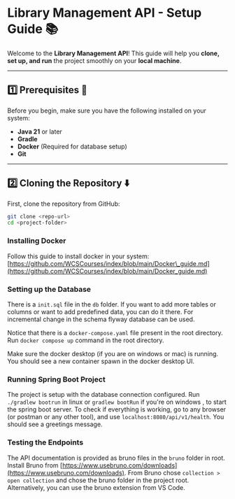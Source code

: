 # **Library Management API - Setup Guide** 📚

Welcome to the **Library Management API**! This guide will help you **clone, set up, and run** the project smoothly on your **local machine**.  

---

## **1️⃣ Prerequisites** 🔧
Before you begin, make sure you have the following installed on your system:  
- **Java 21** or later  
- **Gradle**  
- **Docker** (Required for database setup)  
- **Git**  

---

## **2️⃣ Cloning the Repository** ⬇️
First, clone the repository from GitHub:
```sh
git clone <repo-url>
cd <project-folder>
```
### Installing Docker

Follow this guide to install docker in your system: [https://github.com/WCSCourses/index/blob/main/Docker\_guide.md](https://github.com/WCSCourses/index/blob/main/Docker_guide.md)

### Setting up the Database

There is a `init.sql` file in the `db` folder. If you want to add more tables or columns or want to add predefined data, you can do it there. For incremental change in the schema flyway database can be used.

Notice that there is a `docker-compose.yaml` file present in the root directory. Run `docker compose up` command in the root directory. 

Make sure the docker desktop (if you are on windows or mac) is running. You should see a new container spawn in the docker desktop UI. 

### Running Spring Boot Project

The project is setup with the database connection configured. Run `./gradlew bootrun` in linux or `gradlew bootRun` if you're on windows , to start the spring boot server. To check if everything is working, go to any browser (or postman or any other tool), and use `localhost:8080/api/v1/health`. You should see a greetings message.  

### Testing the Endpoints

The API documentation is provided as bruno files in the `bruno` folder in root. Install Bruno from [https://www.usebruno.com/downloads](https://www.usebruno.com/downloads). From Bruno chose `collection > open collection` and chose the bruno folder in the project root. Alternatively, you can use the bruno extension from VS Code. 
